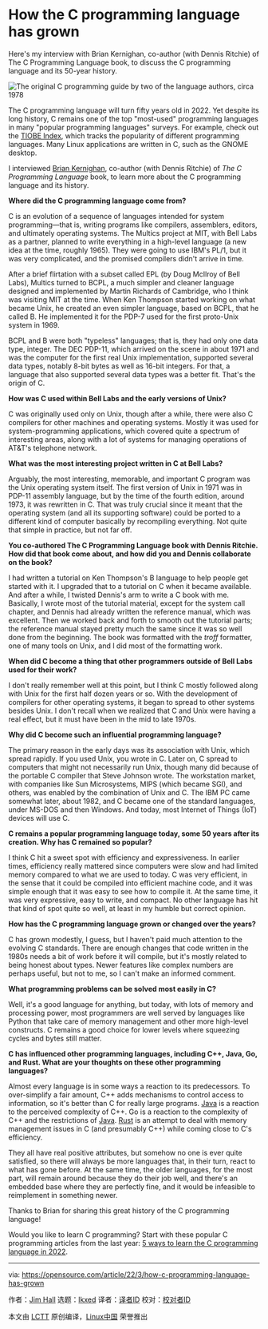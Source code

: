 [#]: subject: "How the C programming language has grown"
[#]: via: "https://opensource.com/article/22/3/how-c-programming-language-has-grown"
[#]: author: "Jim Hall https://opensource.com/users/jim-hall"
[#]: collector: "lkxed"
[#]: translator: "lkxed"
[#]: reviewer: " "
[#]: publisher: " "
[#]: url: " "

How the C programming language has grown
======
Here's my interview with Brian Kernighan, co-author (with Dennis Ritchie) of The C Programming Language book, to discuss the C programming language and its 50-year history.

![The original C programming guide by two of the language authors, circa 1978][1]

The C programming language will turn fifty years old in 2022. Yet despite its long history, C remains one of the top "most-used" programming languages in many "popular programming languages" surveys. For example, check out the [TIOBE Index][2], which tracks the popularity of different programming languages. Many Linux applications are written in C, such as the GNOME desktop.

I interviewed [Brian Kernighan][3], co-author (with Dennis Ritchie) of *The C Programming Language* book, to learn more about the C programming language and its history.

**Where did the C programming language come from?**

C is an evolution of a sequence of languages intended for system programming—that is, writing programs like compilers, assemblers, editors, and ultimately operating systems. The Multics project at MIT, with Bell Labs as a partner, planned to write everything in a high-level language (a new idea at the time, roughly 1965). They were going to use IBM's PL/1, but it was very complicated, and the promised compilers didn't arrive in time.

After a brief flirtation with a subset called EPL (by Doug McIlroy of Bell Labs), Multics turned to BCPL, a much simpler and cleaner language designed and implemented by Martin Richards of Cambridge, who I think was visiting MIT at the time. When Ken Thompson started working on what became Unix, he created an even simpler language, based on BCPL, that he called B. He implemented it for the PDP-7 used for the first proto-Unix system in 1969.

BCPL and B were both "typeless" languages; that is, they had only one data type, integer. The DEC PDP-11, which arrived on the scene in about 1971 and was the computer for the first real Unix implementation, supported several data types, notably 8-bit bytes as well as 16-bit integers. For that, a language that also supported several data types was a better fit. That's the origin of C.

**How was C used within Bell Labs and the early versions of Unix?**

C was originally used only on Unix, though after a while, there were also C compilers for other machines and operating systems. Mostly it was used for system-programming applications, which covered quite a spectrum of interesting areas, along with a lot of systems for managing operations of AT&T's telephone network.

**What was the most interesting project written in C at Bell Labs?**

Arguably, the most interesting, memorable, and important C program was the Unix operating system itself. The first version of Unix in 1971 was in PDP-11 assembly language, but by the time of the fourth edition, around 1973, it was rewritten in C. That was truly crucial since it meant that the operating system (and all its supporting software) could be ported to a different kind of computer basically by recompiling everything. Not quite that simple in practice, but not far off.

**You co-authored The C Programming Language book with Dennis Ritchie. How did that book come about, and how did you and Dennis collaborate on the book?**

I had written a tutorial on Ken Thompson's B language to help people get started with it. I upgraded that to a tutorial on C when it became available. And after a while, I twisted Dennis's arm to write a C book with me. Basically, I wrote most of the tutorial material, except for the system call chapter, and Dennis had already written the reference manual, which was excellent. Then we worked back and forth to smooth out the tutorial parts; the reference manual stayed pretty much the same since it was so well done from the beginning. The book was formatted with the *troff* formatter, one of many tools on Unix, and I did most of the formatting work.

**When did C become a thing that other programmers outside of Bell Labs used for their work?**

I don't really remember well at this point, but I think C mostly followed along with Unix for the first half dozen years or so. With the development of compilers for other operating systems, it began to spread to other systems besides Unix. I don't recall when we realized that C and Unix were having a real effect, but it must have been in the mid to late 1970s.

**Why did C become such an influential programming language?**

The primary reason in the early days was its association with Unix, which spread rapidly. If you used Unix, you wrote in C. Later on, C spread to computers that might not necessarily run Unix, though many did because of the portable C compiler that Steve Johnson wrote. The workstation market, with companies like Sun Microsystems, MIPS (which became SGI), and others, was enabled by the combination of Unix and C. The IBM PC came somewhat later, about 1982, and C became one of the standard languages, under MS-DOS and then Windows. And today, most Internet of Things (IoT) devices will use C.

**C remains a popular programming language today, some 50 years after its creation. Why has C remained so popular?**

I think C hit a sweet spot with efficiency and expressiveness. In earlier times, efficiency really mattered since computers were slow and had limited memory compared to what we are used to today. C was very efficient, in the sense that it could be compiled into efficient machine code, and it was simple enough that it was easy to see how to compile it. At the same time, it was very expressive, easy to write, and compact. No other language has hit that kind of spot quite so well, at least in my humble but correct opinion.

**How has the C programming language grown or changed over the years?**

C has grown modestly, I guess, but I haven't paid much attention to the evolving C standards. There are enough changes that code written in the 1980s needs a bit of work before it will compile, but it's mostly related to being honest about types. Newer features like complex numbers are perhaps useful, but not to me, so I can't make an informed comment.

**What programming problems can be solved most easily in C?**

Well, it's a good language for anything, but today, with lots of memory and processing power, most programmers are well served by languages like Python that take care of memory management and other more high-level constructs. C remains a good choice for lower levels where squeezing cycles and bytes still matter.

**C has influenced other programming languages, including C++, Java, Go, and Rust. What are your thoughts on these other programming languages?**

Almost every language is in some ways a reaction to its predecessors. To over-simplify a fair amount, C++ adds mechanisms to control access to information, so it's better than C for really large programs. [Java][4] is a reaction to the perceived complexity of C++. Go is a reaction to the complexity of C++ and the restrictions of [Java][4]. [Rust][5] is an attempt to deal with memory management issues in C (and presumably C++) while coming close to C's efficiency.

They all have real positive attributes, but somehow no one is ever quite satisfied, so there will always be more languages that, in their turn, react to what has gone before. At the same time, the older languages, for the most part, will remain around because they do their job well, and there's an embedded base where they are perfectly fine, and it would be infeasible to reimplement in something newer.

Thanks to Brian for sharing this great history of the C programming language!

Would you like to learn C programming? Start with these popular C programming articles from the last year: [5 ways to learn the C programming language in 2022][6].

--------------------------------------------------------------------------------

via: https://opensource.com/article/22/3/how-c-programming-language-has-grown

作者：[Jim Hall][a]
选题：[lkxed][b]
译者：[译者ID](https://github.com/译者ID)
校对：[校对者ID](https://github.com/校对者ID)

本文由 [LCTT](https://github.com/LCTT/TranslateProject) 原创编译，[Linux中国](https://linux.cn/) 荣誉推出

[a]: https://opensource.com/users/jim-hall
[b]: https://github.com/lkxed
[1]: https://opensource.com/sites/default/files/uploads/2482009942_6caea217e0_c.jpg
[2]: https://www.tiobe.com/tiobe-index/
[3]: https://opensource.com/article/22/1/interview-brian-kernighan
[4]: https://opensource.com/tags/java
[5]: https://opensource.com/tags/rust
[6]: https://opensource.com/article/22/1/c-programming

